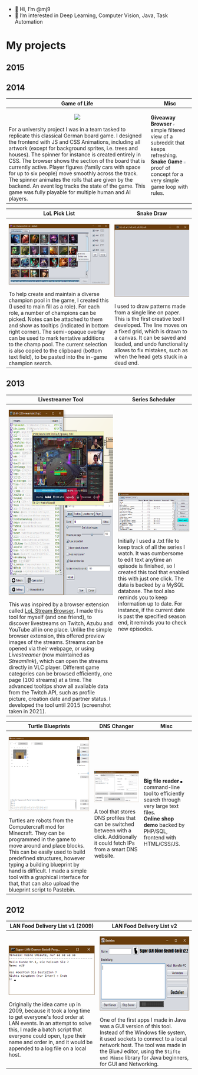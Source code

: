 - 👋 Hi, I’m @mj9
- 👀 I’m interested in Deep Learning, Computer Vision, Java, Task Automation

<!--- 🌱 I’m currently learning Deep Learning
- 💞️ I’m looking to collaborate on ...
- 📫 How to reach me ...
--->

# My projects



## 2015

## 2014


| Game of Life | Misc |
|--|--|
| <p align='center'><img src="images/gameoflife.gif"></p>      For a university project I was in a team tasked to replicate this classical German board game. I designed the frontend with JS and CSS Animations, including all artwork (except for background sprites, i.e. trees and houses). The spinner for instance is created entirely in CSS. The browser shows the section of the board that is currently active. Player figures (family cars with space for up to six people) move smoothly across the track. The spinner animates the rolls that are given by the backend. An event log tracks the state of the game. This game was fully playable for multiple human and AI players. |      **Giveaway Browser** <img src="images/java_2021-07-20_14-46-12.png" width=5 height=5> simple filtered view of a subreddit that keeps refreshing.<br/>     **Snake Game** <img src="images/drawgame.gif" width=5 height=5> proof of concept for a very simple game loop with rules. |

| LoL Pick List | Snake Draw |
|--|--|
|<p align='center'><img src="images/javaw_2021-07-19_19-10-23.png"></p>      To help create and maintain a diverse champion pool in the game, I created this (I used to main fill as a role). For each role, a number of champions can be picked. Notes can be attached to them and show as tooltips (indicated in bottom right corner). The semi-opaque overlay can be used to mark tentative additions to the champ pool. The current selection is also copied to the clipboard (bottom text field), to be pasted into the in-game champion search. | <p align='center'><img src="images/draw.gif" width></p>      I used to draw patterns made from a single line on paper. This is the first creative tool I developed. The line moves on a fixed grid, which is drawn to a canvas. It can be saved and loaded, and undo functionality allows to fix mistakes, such as when the head gets stuck in a dead end. |

## 2013

| Livestreamer Tool | Series Scheduler |
|--|--|
|<p align='center'><img src="images/screen2021.png" height=500></p>    This was inspired by a browser extension called [LoL Stream Browser](https://chrome.google.com/webstore/detail/lol-stream-browser/edidfaijmhpefkbnobdcepampbncgejp?hl=en). I made this tool for myself (and one friend), to discover livestreams on Twitch, Azubu and YouTube all in one place. Unlike the simple browser extension, this offered preview images of the streams. Streams can be opened via their webpage, or using *Livestreamer* (now maintained as *Streamlink*), which can open the streams directly in VLC player. Different game categories can be browsed efficiently, one page (100 streams) at a time. The advanced tooltips show all available data from the Twitch API, such as profile picture, creation date and partner status. I developed the tool until 2015 (screenshot taken in 2021). | <p align='center'><img src="images/javaw_2021-07-19_15-47-58.png" width=1000></p>     Initially I used a .txt file to keep track of all the series I watch. It was cumbersome to edit text anytime an episode is finished, so I created this tool that enabled this with just one click. The data is backed by a MySQL database. The tool also reminds you to keep information up to date. For instance, if the current date is past the specified season end, it reminds you to check new episodes. |

| Turtle Blueprints | DNS Changer | Misc |
|--|--|--|
|<p align='center'><img src="images/java_2021-07-09_19-17-17.png" height=200 width=300></p>     Turtles are robots from the Computercraft mod for Minecraft. They can be programmed in the game to move around and place blocks. This can be easily used to build predefined structures, however typing a building blueprint by hand is difficult. I made a simple tool with a graphical interface for that, that can also upload the blueprint script to Pastebin. | <p align='center'><img src="images/javaw_2021-07-09_21-37-00.png" width=400></p>     A tool that stores DNS profiles that can be switched between with a click. Additionally it could fetch IPs from a smart DNS website. | **Big file reader** <img src="images/cmd_2021-07-10_18-15-10.png" width=5 height=5> command-line tool to efficiently search through very large text files.<br/>      **Online shop demo** backed by PHP/SQL, frontend with HTML/CSS/JS. |



## 2012

| LAN Food Delivery List v1 (2009) | LAN Food Delivery List v2 |
|--|--|
| <p align='center'><img src="images/cmd_2021-07-09_17-47-43.png"></p>    Originally the idea came up in 2009, because it took a long time to get everyone's food order at LAN events. In an attempt to solve this, I made a batch script that everyone could open, type their name and order in, and it would be appended to a log file on a local host. | <p align='center'><img src="images/java_2021-07-09_17-48-08.png" height=200></p>    One of the first apps I made in Java was a GUI version of this tool. Instead of the Windows file system, it used sockets to connect to a local network host. The tool was made in the BlueJ editor, using the `Stifte und Mäuse` library for Java beginners, for GUI and Networking. |
